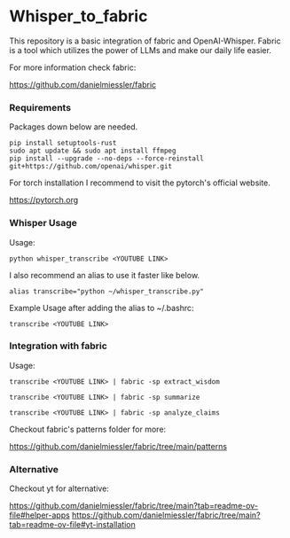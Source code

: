 # Whisper_to_fabric
This repository is a basic integration of fabric and OpenAI-Whisper. Fabric is a tool which utilizes the power of LLMs and make our daily life easier.

For more information check fabric:

https://github.com/danielmiessler/fabric


### Requirements

Packages down below are needed.

```
pip install setuptools-rust
sudo apt update && sudo apt install ffmpeg
pip install --upgrade --no-deps --force-reinstall git+https://github.com/openai/whisper.git
```

For torch installation I recommend to visit the pytorch's official website.

https://pytorch.org

### Whisper Usage
Usage:

```
python whisper_transcribe <YOUTUBE LINK>
```

I also recommend an alias to use it faster like below.

```
alias transcribe="python ~/whisper_transcribe.py"
```

Example Usage after adding the alias to ~/.bashrc:
```
transcribe <YOUTUBE LINK>
```

### Integration with fabric

Usage:

```
transcribe <YOUTUBE LINK> | fabric -sp extract_wisdom
```

```
transcribe <YOUTUBE LINK> | fabric -sp summarize
```

```
transcribe <YOUTUBE LINK> | fabric -sp analyze_claims
```

Checkout fabric's patterns folder for more:

https://github.com/danielmiessler/fabric/tree/main/patterns

### Alternative

Checkout yt for alternative:

https://github.com/danielmiessler/fabric/tree/main?tab=readme-ov-file#helper-apps
https://github.com/danielmiessler/fabric/tree/main?tab=readme-ov-file#yt-installation


















